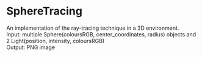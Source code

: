 # SphereTracing
An implementation of the ray-tracing technique in a 3D environment. <br/>
Input: multiple Sphere(coloursRGB, center_coordinates, radius) objects and 2 Light(position, intensity, coloursRGB) <br/>
Output: PNG image <br/>
